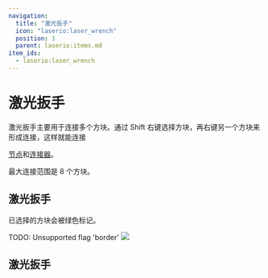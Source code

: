 ```yaml
---
navigation:
  title: "激光扳手"
  icon: "laserio:laser_wrench"
  position: 1
  parent: laserio:items.md
item_ids:
  - laserio:laser_wrench
---
```


# 激光扳手

激光扳手主要用于连接多个方块。通过 Shift 右键选择方块，再右键另一个方块来形成连接，这样就能连接

[节点](./laser_node.md)和[连接器](./laser_connector.md)。

最大连接范围是 8 个方块。

## 激光扳手

已选择的方块会被绿色标记。

TODO: Unsupported flag 'border'
![](laser_wrench.png)

## 激光扳手



<Recipe id="laserio:laser_wrench" />

